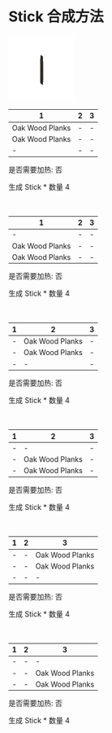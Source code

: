 # Stick 合成方法

![Icon](Doc/Recipe/d4ca5417d333711459f0bd5bad39a540.png)

|1|2|3|
|----|-----|-----|
|Oak Wood Planks|-|-|
|Oak Wood Planks|-|-|
|-|-|-|

是否需要加热: 否

生成 Stick \* 数量 4
<br/> <br/> <br/> 

|1|2|3|
|----|-----|-----|
|-|-|-|
|Oak Wood Planks|-|-|
|Oak Wood Planks|-|-|

是否需要加热: 否

生成 Stick \* 数量 4
<br/> <br/> <br/> 

|1|2|3|
|----|-----|-----|
|-|Oak Wood Planks|-|
|-|Oak Wood Planks|-|
|-|-|-|

是否需要加热: 否

生成 Stick \* 数量 4
<br/> <br/> <br/> 

|1|2|3|
|----|-----|-----|
|-|-|-|
|-|Oak Wood Planks|-|
|-|Oak Wood Planks|-|

是否需要加热: 否

生成 Stick \* 数量 4
<br/> <br/> <br/> 

|1|2|3|
|----|-----|-----|
|-|-|Oak Wood Planks|
|-|-|Oak Wood Planks|
|-|-|-|

是否需要加热: 否

生成 Stick \* 数量 4
<br/> <br/> <br/> 

|1|2|3|
|----|-----|-----|
|-|-|-|
|-|-|Oak Wood Planks|
|-|-|Oak Wood Planks|

是否需要加热: 否

生成 Stick \* 数量 4
<br/> <br/> <br/> 

